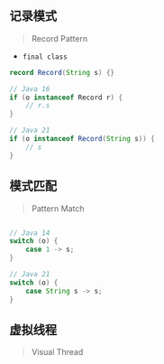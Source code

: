 

## 记录模式
> Record Pattern

- `final class`

```java
record Record(String s) {}

// Java 16
if (o instanceof Record r) {
    // r.s
}

// Java 21
if (o instanceof Record(String s)) {
    // s
}

```


## 模式匹配
> Pattern Match
```java

// Java 14
switch (o) {
    case 1 -> s;
}

// Java 21
switch (o) {
    case String s -> s;
}

```


## 虚拟线程
> Visual Thread


